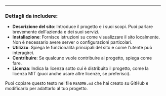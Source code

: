 
---

### Dettagli da includere:

- **Descrizione del sito**: Introduce il progetto e i suoi scopi. Puoi parlare brevemente dell'azienda e dei suoi servizi.
- **Installazione**: Fornisce istruzioni su come visualizzare il sito localmente. Non è necessario avere server o configurazioni particolari.
- **Utilizzo**: Spiega le funzionalità principali del sito e come l'utente può interagirci.
- **Contribuire**: Se qualcuno vuole contribuire al progetto, spiega come fare.
- **Licenza**: Indica la licenza sotto cui è distribuito il progetto, come la licenza MIT (puoi anche usare altre licenze, se preferisci).

Puoi copiare questo testo nel file `README.md` che hai creato su GitHub e modificarlo per adattarlo al tuo progetto.
